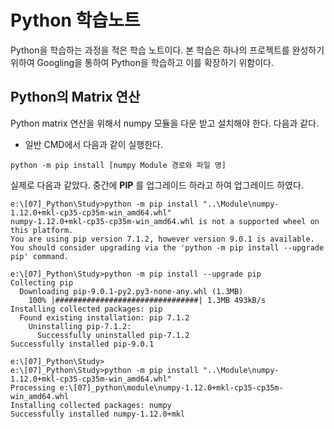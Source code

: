 Python 학습노트
==============
Python을 학습하는 과정을 적은 학습 노트이다.
본 학습은 하나의 프로젝트를 완성하기 위하여 Googling을 통하여 Python을 학습하고 이를 확장하기 위함이다.

## Python의 Matrix 연산 
Python matrix 연산을 위해서 numpy 모듈을 다운 받고 설치해야 한다. 다음과 같다.

- 일반 CMD에서 다음과 같이 실행한다.
~~~
python -m pip install [numpy Module 경로와 파일 명]
~~~
실제로 다음과 같았다. 중간에 **PIP** 를 업그레이드 하라고 하여 업그레이드 하였다.

~~~
e:\[07]_Python\Study>python -m pip install "..\Module\numpy-1.12.0+mkl-cp35-cp35m-win_amd64.whl"
numpy-1.12.0+mkl-cp35-cp35m-win_amd64.whl is not a supported wheel on this platform.
You are using pip version 7.1.2, however version 9.0.1 is available.
You should consider upgrading via the 'python -m pip install --upgrade pip' command.

e:\[07]_Python\Study>python -m pip install --upgrade pip
Collecting pip
  Downloading pip-9.0.1-py2.py3-none-any.whl (1.3MB)
    100% |################################| 1.3MB 493kB/s
Installing collected packages: pip
  Found existing installation: pip 7.1.2
    Uninstalling pip-7.1.2:
      Successfully uninstalled pip-7.1.2
Successfully installed pip-9.0.1

e:\[07]_Python\Study>
e:\[07]_Python\Study>python -m pip install "..\Module\numpy-1.12.0+mkl-cp35-cp35m-win_amd64.whl"
Processing e:\[07]_python\module\numpy-1.12.0+mkl-cp35-cp35m-win_amd64.whl
Installing collected packages: numpy
Successfully installed numpy-1.12.0+mkl
~~~

